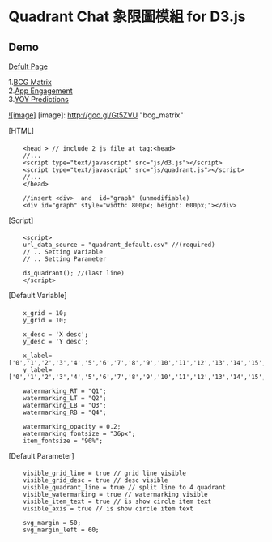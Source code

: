 Quadrant Chat 象限圖模組 for D3.js
========

Demo
----

[Defult Page](http://goo.gl/iUlPpn)<br />  

1.[BCG Matrix](http://goo.gl/q1MsYp)<br />
2.[App Engagement](http://goo.gl/NHLWFq)<br />
3.[YOY Predictions](http://goo.gl/kY2YBq)<br />

[![image]](http://goo.gl/q1MsYp)
[image]: http://goo.gl/Gt5ZVU "bcg_matrix"


[HTML]
####

		<head > // include 2 js file at tag:<head>
		//...
		<script type="text/javascript" src="js/d3.js"></script>
		<script type="text/javascript" src="js/quadrant.js"></script>
		//...
		</head>
 
		//insert <div>  and  id="graph" (unmodifiable)
		<div id="graph" style="width: 800px; height: 600px;"></div>

[Script]
####

		<script>
		url_data_source = "quadrant_default.csv" //(required)
		// .. Setting Variable
		// .. Setting Parameter

		d3_quadrant(); //(last line)
  		</script>

[Default Variable]
####

		x_grid = 10;
		y_grid = 10;

		x_desc = 'X desc';
		y_desc = 'Y desc';

		x_label=['0','1','2','3','4','5','6','7','8','9','10','11','12','13','14','15','16','17','18','19','20'],
		y_label=['0','1','2','3','4','5','6','7','8','9','10','11','12','13','14','15','16','17','18','19','20'],

		watermarking_RT = "Q1";
		watermarking_LT = "Q2";
		watermarking_LB = "Q3";
		watermarking_RB = "Q4";

		watermarking_opacity = 0.2;
		watermarking_fontsize = "36px";
		item_fontsize = "90%";

[Default Parameter]
####

		visible_grid_line = true // grid line visible
		visible_grid_desc = true // desc visible
		visible_quadrant_line = true // split line to 4 quadrant
		visible_watermarking = true // watermarking visible
		visible_item_text = true // is show circle item text
		visible_axis = true // is show circle item text 

		svg_margin = 50;
		svg_margin_left = 60;

